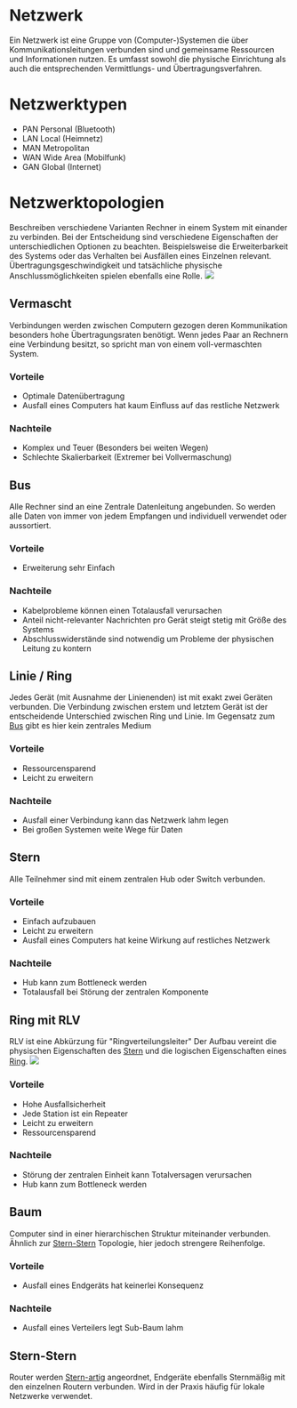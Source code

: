 # Netzwerk
Ein Netzwerk ist eine Gruppe von (Computer-)Systemen die über Kommunikationsleitungen verbunden sind und gemeinsame Ressourcen und Informationen nutzen.
Es umfasst sowohl die physische Einrichtung als auch die entsprechenden Vermittlungs- und Übertragungsverfahren.
# Netzwerktypen
- PAN
  Personal (Bluetooth)
- LAN
  Local (Heimnetz)
- MAN
  Metropolitan
- WAN
  Wide Area (Mobilfunk)
- GAN
  Global (Internet)

# Netzwerktopologien
Beschreiben verschiedene Varianten Rechner in einem System mit einander zu verbinden. Bei der Entscheidung sind verschiedene Eigenschaften der unterschiedlichen Optionen zu beachten. Beispielsweise die Erweiterbarkeit des Systems oder das Verhalten bei Ausfällen eines Einzelnen relevant.
Übertragungsgeschwindigkeit und tatsächliche physische Anschlussmöglichkeiten spielen ebenfalls eine Rolle.
![](Netztopologien.png)
## Vermascht
Verbindungen werden zwischen Computern gezogen deren Kommunikation besonders hohe Übertragungsraten benötigt.
Wenn jedes Paar an Rechnern eine Verbindung besitzt, so spricht man von einem voll-vermaschten System.
### Vorteile
- Optimale Datenübertragung
- Ausfall eines Computers hat kaum Einfluss auf das restliche Netzwerk
### Nachteile
- Komplex und Teuer
  (Besonders bei weiten Wegen)
- Schlechte Skalierbarkeit
  (Extremer bei Vollvermaschung)

## Bus
Alle Rechner sind an eine Zentrale Datenleitung angebunden. So werden alle Daten von immer von jedem Empfangen und individuell verwendet oder aussortiert.
### Vorteile
- Erweiterung sehr Einfach
### Nachteile
- Kabelprobleme können einen Totalausfall verursachen
- Anteil nicht-relevanter Nachrichten pro Gerät steigt stetig mit Größe des Systems
- Abschlusswiderstände sind notwendig um Probleme der physischen Leitung zu kontern
## Linie / Ring
Jedes Gerät (mit Ausnahme der Linienenden) ist mit exakt zwei Geräten verbunden.
Die Verbindung zwischen erstem und letztem Gerät ist der entscheidende Unterschied zwischen Ring und Linie.
Im Gegensatz zum [Bus](#Bus) gibt es hier kein zentrales Medium
### Vorteile
- Ressourcensparend
- Leicht zu erweitern
### Nachteile
- Ausfall einer Verbindung kann das Netzwerk lahm legen
- Bei großen Systemen weite Wege für Daten
## Stern
Alle Teilnehmer sind mit einem zentralen Hub oder Switch verbunden.
### Vorteile
- Einfach aufzubauen
- Leicht zu erweitern
- Ausfall eines Computers hat keine Wirkung auf restliches Netzwerk
### Nachteile
- Hub kann zum Bottleneck werden
- Totalausfall bei Störung der zentralen Komponente
## Ring mit RLV
RLV ist eine Abkürzung für "Ringverteilungsleiter"
Der Aufbau vereint die physischen Eigenschaften des [Stern](#Stern) und die logischen Eigenschaften eines [Ring](#Linie%20/%20Ring).
![](RLV.png)
### Vorteile
- Hohe Ausfallsicherheit
- Jede Station ist ein Repeater
- Leicht zu erweitern
- Ressourcensparend
### Nachteile
- Störung der zentralen Einheit kann Totalversagen verursachen
- Hub kann zum Bottleneck werden
## Baum
Computer sind in einer hierarchischen Struktur miteinander verbunden.
Ähnlich zur [Stern-Stern](#Stern-Stern) Topologie, hier jedoch strengere Reihenfolge.
### Vorteile
- Ausfall eines Endgeräts hat keinerlei Konsequenz
### Nachteile
- Ausfall eines Verteilers legt Sub-Baum lahm
## Stern-Stern
Router werden [Stern-artig](#Stern) angeordnet, Endgeräte ebenfalls Sternmäßig mit den einzelnen Routern verbunden. Wird in der Praxis häufig für lokale Netzwerke verwendet.